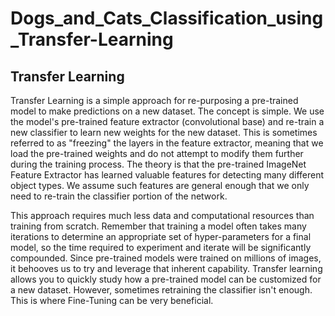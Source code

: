 # Dogs_and_Cats_Classification_using_Transfer-Learning

## Transfer Learning
Transfer Learning is a simple approach for re-purposing a pre-trained model to make predictions on a new dataset. The concept is simple. We use the model's pre-trained feature extractor (convolutional base) and re-train a new classifier to learn new weights for the new dataset. This is sometimes referred to as "freezing" the layers in the feature extractor, meaning that we load the pre-trained weights and do not attempt to modify them further during the training process. The theory is that the pre-trained ImageNet Feature Extractor has learned valuable features for detecting many different object types. We assume such features are general enough that we only need to re-train the classifier portion of the network.


This approach requires much less data and computational resources than training from scratch. Remember that training a model often takes many iterations to determine an appropriate set of hyper-parameters for a final model, so the time required to experiment and iterate will be significantly compounded. Since pre-trained models were trained on millions of images, it behooves us to try and leverage that inherent capability. Transfer learning allows you to quickly study how a pre-trained model can be customized for a new dataset. However, sometimes retraining the classifier isn't enough. This is where Fine-Tuning can be very beneficial.

